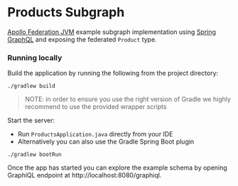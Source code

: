 # Products Subgraph

[Apollo Federation JVM](https://github.com/apollographql/federation-jvm) example subgraph implementation using [Spring GraphQL](https://docs.spring.io/spring-graphql/docs/current/reference/html/) and exposing the federated `Product` type.



### Running locally
Build the application by running the following from the project directory:

```shell
./gradlew build
```

> NOTE: in order to ensure you use the right version of Gradle we highly recommend to use the provided wrapper scripts

Start the server:

* Run `ProductsApplication.java` directly from your IDE
* Alternatively you can also use the Gradle Spring Boot plugin

```shell
./gradlew bootRun
```

Once the app has started you can explore the example schema by opening GraphiQL endpoint at http://localhost:8080/graphiql.
